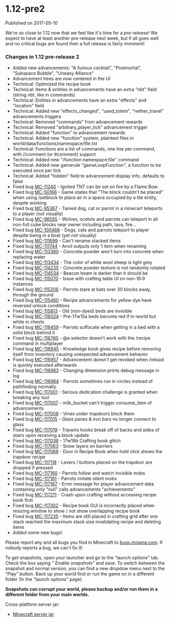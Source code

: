 # 1.12-pre2
Published on 2017-05-10

We're so close to 1.12 now that we feel like it's time for a _pre-release_! We
expect to have at least another pre-release next week, but if all goes well
and no critical bugs are found then a full release is fairly imminent!

### Changes in 1.12 pre-release 2

  * Added new advancements: "A furious cocktail", "Postmortal", "Subspace Bubble", "Uneasy Alliance"
  * Advancement trees are now centered in the UI
  * Technical: Optimized the recipe book
  * Technical: Items & entities in advancements have an extra "nbt" field (string nbt, like in commands)
  * Technical: Entities in advancements have an extra "effects" and "location" field
  * Technical: Added new "effects_changed", "used_totem", "nether_travel" advancements triggers
  * Technical: Removed "commands" from advancement rewards
  * Technical: Removed "arbitrary_player_tick" advancement trigger
  * Technical: Added "function" to advancement rewards
  * Technical: Added new "function" system, plaintext files in world/data/functions/namespace/file.txt
  * Technical: Functions are a list of commands, one line per command, with //comment (or #comment) support
  * Technical: Added new "/function namespace:file" command
  * Technical: Added new gamerule "gameLoopFunction", a function to be executed once per tick
  * Technical: Added "hidden" field to advancement display info, defaults to false
  * Fixed bug [MC-11240](https://bugs.mojang.com/browse/MC-11240) \- Ignited TNT can be set on fire by a Flame Bow.
  * Fixed bug [MC-50166](https://bugs.mojang.com/browse/MC-50166) \- Game states that "The block couldn't be placed" when using /setblock to place air in a space occupied by a tile entity, despite working
  * Fixed bug [MC-95367](https://bugs.mojang.com/browse/MC-95367) \- Tamed dog, cat or parrot in a minecart teleports to a player (not visually)
  * Fixed bug [MC-96555](https://bugs.mojang.com/browse/MC-96555) \- Wolves, ocelots and parrots can teleport in all non-full cube blocks near owner including path, lava, fire...
  * Fixed bug [MC-100468](https://bugs.mojang.com/browse/MC-100468) \- Dogs, cats and parrots teleport to player despite being in a boat (yet not visually)
  * Fixed bug [MC-111699](https://bugs.mojang.com/browse/MC-111699) \- Can't rename stacked items
  * Fixed bug [MC-111744](https://bugs.mojang.com/browse/MC-111744) \- Anvil outputs only 1 item when renaming
  * Fixed bug [MC-113380](https://bugs.mojang.com/browse/MC-113380) \- Concrete powder won't turn into concrete when replacing water
  * Fixed bug [MC-113434](https://bugs.mojang.com/browse/MC-113434) \- The color of white wool sheep is light grey
  * Fixed bug [MC-114235](https://bugs.mojang.com/browse/MC-114235) \- Concrete powder texture is not randomly rotated
  * Fixed bug [MC-114534](https://bugs.mojang.com/browse/MC-114534) \- Beacon beam is darker than it should be
  * Fixed bug [MC-115070](https://bugs.mojang.com/browse/MC-115070) \- Issue with crafting table UI on non-16:9 instances
  * Fixed bug [MC-115206](https://bugs.mojang.com/browse/MC-115206) \- Parrots stare at bats over 30 blocks away, through the ground
  * Fixed bug [MC-115460](https://bugs.mojang.com/browse/MC-115460) \- Recipe advancements for yellow dye have reversed unlock conditions
  * Fixed bug [MC-115813](https://bugs.mojang.com/browse/MC-115813) \- Old (non-dyed) beds are invisible
  * Fixed bug [MC-116024](https://bugs.mojang.com/browse/MC-116024) \- Pre-17w15a beds become red if in-world but white in chests
  * Fixed bug [MC-116459](https://bugs.mojang.com/browse/MC-116459) \- Parrots suffocate when getting in a bed with a solid block behind it
  * Fixed bug [MC-116760](https://bugs.mojang.com/browse/MC-116760) \- @a selector doesn't work with the /recipe command in multiplayer
  * Fixed bug [MC-116945](https://bugs.mojang.com/browse/MC-116945) \- Knowledge book gives recipe before removing itself from inventory causing unexpected advancement behavior
  * Fixed bug [MC-116957](https://bugs.mojang.com/browse/MC-116957) \- Advancement doesn't get revoked when /reload is quickly executed afterwards
  * Fixed bug [MC-116963](https://bugs.mojang.com/browse/MC-116963) \- Changing dimension prints debug message in log
  * Fixed bug [MC-116964](https://bugs.mojang.com/browse/MC-116964) \- Parrots sometimes run in circles instead of pathfinding normally.
  * Fixed bug [MC-117001](https://bugs.mojang.com/browse/MC-117001) \- Serious dedication challenge is granted when breaking any tool
  * Fixed bug [MC-117007](https://bugs.mojang.com/browse/MC-117007) \- milk_bucket can't trigger consume_item of advancements
  * Fixed bug [MC-117008](https://bugs.mojang.com/browse/MC-117008) \- Vines under trapdoors block them
  * Fixed bug [MC-117015](https://bugs.mojang.com/browse/MC-117015) \- Glass panes & iron bars no longer connect to glass
  * Fixed bug [MC-117019](https://bugs.mojang.com/browse/MC-117019) \- Tripwire hooks break off of backs and sides of stairs upon receiving a block update
  * Fixed bug [MC-117036](https://bugs.mojang.com/browse/MC-117036) \- 17w18b Crafting book glitch
  * Fixed bug [MC-117063](https://bugs.mojang.com/browse/MC-117063) \- Snow layers on barriers
  * Fixed bug [MC-117069](https://bugs.mojang.com/browse/MC-117069) \- Door in Recipe Book when hold click shows the trapdoor recipe
  * Fixed bug [MC-117118](https://bugs.mojang.com/browse/MC-117118) \- Levers / buttons placed on the trapdoor are dropped if pressed
  * Fixed bug [MC-117160](https://bugs.mojang.com/browse/MC-117160) \- Parrots follow and watch invisible mobs
  * Fixed bug [MC-117161](https://bugs.mojang.com/browse/MC-117161) \- Parrots imitate silent mobs
  * Fixed bug [MC-117167](https://bugs.mojang.com/browse/MC-117167) \- Error message for player advancement data containing only "null" calls advancements "achievements"
  * Fixed bug [MC-117211](https://bugs.mojang.com/browse/MC-117211) \- Crash upon crafting without accessing recipe book first
  * Fixed bug [MC-117302](https://bugs.mojang.com/browse/MC-117302) \- Recipe book GUI is incorrectly placed when resizing window to show / not show overlapping recipe book
  * Fixed bug [MC-117235](https://bugs.mojang.com/browse/MC-117235) \- Items are still placed in crafting grid after one stack reached the maximum stack size invalidating recipe and deleting items
  * Added some new bugs!

Please report any and all bugs you find in Minecraft to
[bugs.mojang.com](https://bugs.mojang.com/projects/MC/issues). If nobody
reports a bug, we can't fix it!

To get snapshots, open your launcher and go to the "launch options" tab. Check
the box saying _" Enable snapshots"_ and save. To switch between the snapshot
and normal version, you can find a new dropdow menu next to the "Play" button.
Back up your world first or run the game on in a different folder (In the
"launch options" page).

**Snapshots can corrupt your world, please backup and/or run them in a
different folder from your main worlds.**

Cross-platform server jar:

  * [Minecraft server jar](https://launcher.mojang.com/mc/game/1.12-pre2/server/e5fd1c4202f9b0855d9104b66ba4182d52e79c38/server.jar)


